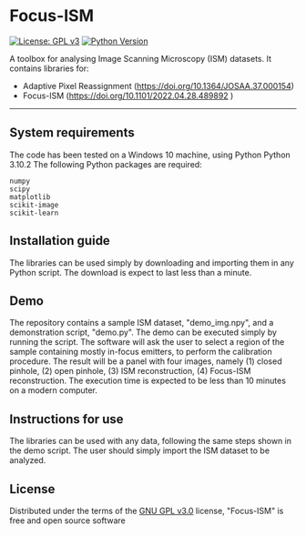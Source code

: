 # Focus-ISM

[![License: GPL v3](https://img.shields.io/badge/License-GPLv3-green.svg)](https://github.com/Alessandro-Zunino/Focus-ISM/blob/main/LICENSE)
[![Python Version](https://img.shields.io/pypi/pyversions/napari-ISM.svg?color=green)](https://python.org)

A toolbox for analysing Image Scanning Microscopy (ISM) datasets. It contains libraries for:

* Adaptive Pixel Reassignment (https://doi.org/10.1364/JOSAA.37.000154)
* Focus-ISM (https://doi.org/10.1101/2022.04.28.489892 )

----------------------------------

## System requirements

The code has been tested on a Windows 10 machine, using Python Python 3.10.2
The following Python packages are required:

	numpy
	scipy
	matplotlib
	scikit-image
	scikit-learn

## Installation guide

The libraries can be used simply by downloading and importing them in any Python script.
The download is expect to last less than a minute.

## Demo

The repository contains a sample ISM dataset, "demo_img.npy", and a demonstration script, "demo.py".
The demo can be executed simply by running the script. The software will ask the user to select a region of the sample containing mostly in-focus emitters, to perform the calibration procedure.
The result will be a panel with four images, namely (1) closed pinhole, (2) open pinhole, (3) ISM reconstruction, (4) Focus-ISM reconstruction.
The execution time is expected to be less than 10 minutes on a modern computer.

## Instructions for use

The libraries can be used with any data, following the same steps shown in the demo script.
The user should simply import the ISM dataset to be analyzed.

## License

Distributed under the terms of the [GNU GPL v3.0] license,
"Focus-ISM" is free and open source software

[MIT]: http://opensource.org/licenses/MIT
[BSD-3]: http://opensource.org/licenses/BSD-3-Clause
[GNU GPL v3.0]: http://www.gnu.org/licenses/gpl-3.0.txt
[GNU LGPL v3.0]: http://www.gnu.org/licenses/lgpl-3.0.txt
[Apache Software License 2.0]: http://www.apache.org/licenses/LICENSE-2.0
[Mozilla Public License 2.0]: https://www.mozilla.org/media/MPL/2.0/index.txt

[file an issue]: https://github.com/VicidominiLab/ISM-processing/issues

[tox]: https://tox.readthedocs.io/en/latest/
[pip]: https://pypi.org/project/pip/
[PyPI]: https://pypi.org/


